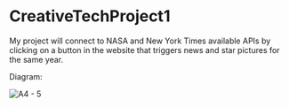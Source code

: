 # CreativeTechProject1
My project will connect to NASA and New York Times available APIs by clicking on a button in the website that triggers news and star pictures for the same year.

Diagram:


![A4 - 5](https://github.com/VilmaHE0601/CreativeTechProject1/assets/146425185/5b0ed66e-0c5c-47c8-8aec-af34f2aa12a0)
